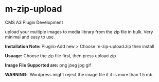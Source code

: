 # m-zip-upload
CMS A3 Plugin Development

upload your multiple images to media library from the zip file in bulk.
Very minimal and easy to use.

**Installation Note:**
Plugin>Add new > Choose m-zip-upload.zip then install

**Usuage:**
Choose the zip file first, then press upload zip

**Image File Supported are:**
png
jpeg
jpg
gif

**WARNING**::
Wordpress might reject the image file if it is more than 1.5 mb.
